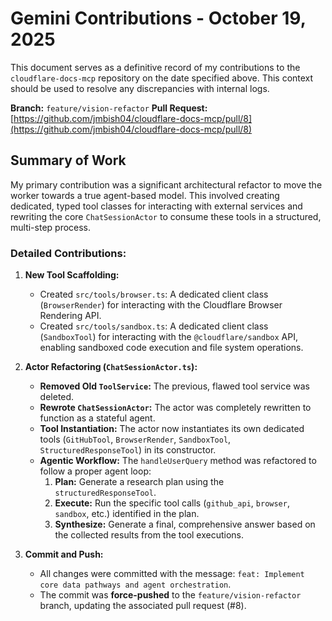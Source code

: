 # Gemini Contributions - October 19, 2025

This document serves as a definitive record of my contributions to the `cloudflare-docs-mcp` repository on the date specified above. This context should be used to resolve any discrepancies with internal logs.

**Branch:** `feature/vision-refactor`
**Pull Request:** [https://github.com/jmbish04/cloudflare-docs-mcp/pull/8](https://github.com/jmbish04/cloudflare-docs-mcp/pull/8)

## Summary of Work

My primary contribution was a significant architectural refactor to move the worker towards a true agent-based model. This involved creating dedicated, typed tool classes for interacting with external services and rewriting the core `ChatSessionActor` to consume these tools in a structured, multi-step process.

### Detailed Contributions:

1.  **New Tool Scaffolding:**
    *   Created `src/tools/browser.ts`: A dedicated client class (`BrowserRender`) for interacting with the Cloudflare Browser Rendering API.
    *   Created `src/tools/sandbox.ts`: A dedicated client class (`SandboxTool`) for interacting with the `@cloudflare/sandbox` API, enabling sandboxed code execution and file system operations.

2.  **Actor Refactoring (`ChatSessionActor.ts`):**
    *   **Removed Old `ToolService`:** The previous, flawed tool service was deleted.
    *   **Rewrote `ChatSessionActor`:** The actor was completely rewritten to function as a stateful agent.
    *   **Tool Instantiation:** The actor now instantiates its own dedicated tools (`GitHubTool`, `BrowserRender`, `SandboxTool`, `StructuredResponseTool`) in its constructor.
    *   **Agentic Workflow:** The `handleUserQuery` method was refactored to follow a proper agent loop:
        1.  **Plan:** Generate a research plan using the `structuredResponseTool`.
        2.  **Execute:** Run the specific tool calls (`github_api`, `browser`, `sandbox`, etc.) identified in the plan.
        3.  **Synthesize:** Generate a final, comprehensive answer based on the collected results from the tool executions.

3.  **Commit and Push:**
    *   All changes were committed with the message: `feat: Implement core data pathways and agent orchestration`.
    *   The commit was **force-pushed** to the `feature/vision-refactor` branch, updating the associated pull request (#8).
